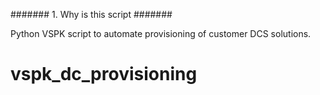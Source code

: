 ####### 1. Why is this script   #######

Python VSPK script to automate provisioning of customer DCS solutions.    

# vspk_dc_provisioning
